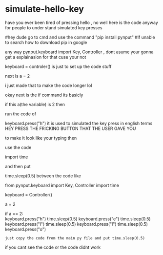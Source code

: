 # simulate-hello-key
have you ever been tired of pressing hello , no well here is  the code anyway for people to under stand simulated key presses


#hey dude go to cmd and use the command "pip install pynput"
#if unable to search how to download pip in google 

any way pynput.keyboard import Key, Controller , dont asume your gonna get a explainasion for that 
cuse your not

keyboard = controler()
is just to set up the code stuff

next is a = 2

i just made that to make the code longer lol

okay next is the if command its basicly

if this a(the variable) is 2
then

run the code of

keyboard.press("h") it is used to simulated the key press in english terms HEY PRESS THE FRICKING BUTTON THAT THE USER GAVE YOU


to make it look like your typing then 

use the code 

import time 

and then put

time.sleep(0.5) between the code like

from pynput.keyboard import Key, Controller
import time 

keyboard = Controller()


a  = 2

if a == 2:    
    keyboard.press("h")
    time.sleep(0.5)
    keyboard.press("e")
    time.sleep(0.5)
    keyboard.press("l")
   time.sleep(0.5)
    keyboard.press("l")
    time.sleep(0.5)
    keyboard.press("o")
    
    just copy the code from the main py file and put time.sleep(0.5)
 if you cant see the code or the code didnt work 
